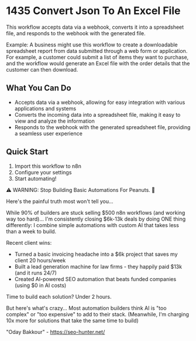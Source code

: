 # 1435 Convert Json To An Excel File

This workflow accepts data via a webhook, converts it into a spreadsheet file, and responds to the webhook with the generated file.

Example: A business might use this workflow to create a downloadable spreadsheet report from data submitted through a web form or application. For example, a customer could submit a list of items they want to purchase, and the workflow would generate an Excel file with the order details that the customer can then download.

## What You Can Do
- Accepts data via a webhook, allowing for easy integration with various applications and systems
- Converts the incoming data into a spreadsheet file, making it easy to view and analyze the information
- Responds to the webhook with the generated spreadsheet file, providing a seamless user experience

## Quick Start
1. Import this workflow to n8n
2. Configure your settings
3. Start automating!

⚠️ WARNING: Stop Building Basic Automations For Peanuts. 🚫

Here's the painful truth most won't tell you...

While 90% of builders are stuck selling $500 n8n workflows (and working way too hard)...
I'm consistently closing $6k-13k deals by doing ONE thing differently:
I combine simple automations with custom AI that takes less than a week to build.

Recent client wins:
* Turned a basic invoicing headache into a $6k project that saves my client 20 hours/week
* Built a lead generation machine for law firms - they happily paid $13k (and it runs 24/7)
* Created AI-powered SEO automation that beats funded companies (using $0 in AI costs)

Time to build each solution? Under 2 hours.

But here's what's crazy...
Most automation builders think AI is "too complex" or "too expensive" to add to their stack.
(Meanwhile, I'm charging 10x more for solutions that take the same time to build)

"Oday Bakkour" - https://seo-hunter.net/
